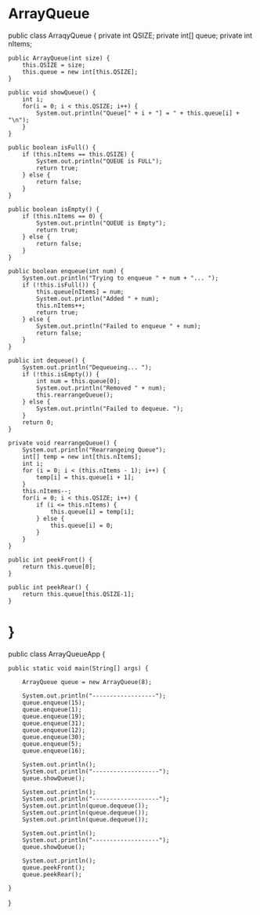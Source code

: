 ArrayQueue
==========
public class ArraqyQueue {
	private int QSIZE;
	private int[] queue;
	private int nItems;

	public ArrayQueue(int size) {
		this.QSIZE = size;
		this.queue = new int[this.QSIZE];
	}

	public void showQueue() {
		int i;
		for(i = 0; i < this.QSIZE; i++) {
			System.out.println("Queue[" + i + "] = " + this.queue[i] + "\n");
		}
	}

	public boolean isFull() {
		if (this.nItems == this.QSIZE) {
			System.out.println("QUEUE is FULL");
			return true;
		} else {
			return false;
		}
	}

	public boolean isEmpty() {
		if (this.nItems == 0) {
			System.out.println("QUEUE is Empty");
			return true;
		} else {
			return false;
		}
	}

	public boolean enqueue(int num) {
		System.out.println("Trying to enqueue " + num + "... ");
		if (!this.isFull()) {
			this.queue[nItems] = num;
			System.out.println("Added " + num);
			this.nItems++;
			return true;
		} else {
			System.out.println("Failed to enqueue " + num);
			return false;
		}
	}

	public int dequeue() {
		System.out.println("Dequeueing... ");
		if (!this.isEmpty()) {
			int num = this.queue[0];
			System.out.println("Removed " + num);
			this.rearrangeQueue();
		} else {
			System.out.println("Failed to dequeue. ");
		}
		return 0;
	}

	private void rearrangeQueue() {
		System.out.println("Rearrangeing Queue");
		int[] temp = new int[this.nItems];
		int i;
		for (i = 0; i < (this.nItems - 1); i++) {
			temp[i] = this.queue[i + 1];
		}
		this.nItems--;
		for(i = 0; i < this.QSIZE; i++) {
			if (i <= this.nItems) {
				this.queue[i] = temp[i];
			} else {
				this.queue[i] = 0;
			}
		}
	}

	public int peekFront() {
		return this.queue[0];
	}		

	public int peekRear() {
		return this.queue[this.QSIZE-1];
	}	

}
=================================================================================================================
public class ArrayQueueApp {
	
	public static void main(String[] args) {

		ArrayQueue queue = new ArrayQueue(8);

		System.out.println("------------------");
		queue.enqueue(15);
		queue.enqueue(1);
		queue.enqueue(19);
		queue.enqueue(31);
		queue.enqueue(12);
		queue.enqueue(30);
		queue.enqueue(5);
		queue.enqueue(16);

		System.out.println();
		System.out.println("-------------------");
		queue.showQueue();

		System.out.println();
		System.out.println("-------------------");
		System.out.println(queue.dequeue());
		System.out.println(queue.dequeue());
		System.out.println(queue.dequeue());

		System.out.println();
		System.out.println("-------------------");
		queue.showQueue();

		System.out.println();
		queue.peekFront();
		queue.peekRear();

	}

}
